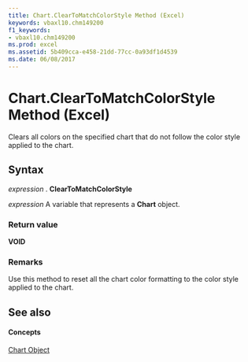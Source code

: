 ```yaml
---
title: Chart.ClearToMatchColorStyle Method (Excel)
keywords: vbaxl10.chm149200
f1_keywords:
- vbaxl10.chm149200
ms.prod: excel
ms.assetid: 5b409cca-e458-21dd-77cc-0a93df1d4539
ms.date: 06/08/2017
---
```



# Chart.ClearToMatchColorStyle Method (Excel)

Clears all colors on the specified chart that do not follow the color style applied to the chart.


## Syntax

 _expression_ . **ClearToMatchColorStyle**

 _expression_ A variable that represents a **Chart** object.


### Return value

 **VOID**


### Remarks

Use this method to reset all the chart color formatting to the color style applied to the chart.


## See also


#### Concepts


[Chart Object](Excel.Chart(object).md)

